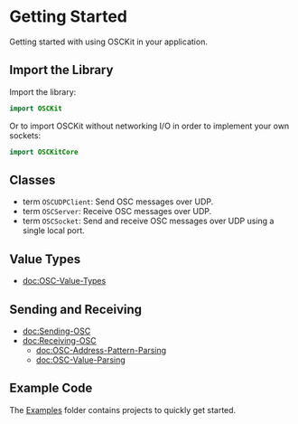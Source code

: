# Getting Started

Getting started with using OSCKit in your application.

## Import the Library

Import the library:

```swift
import OSCKit
```

Or to import OSCKit without networking I/O in order to implement your own sockets:

```swift
import OSCKitCore
```

## Classes

- term ``OSCUDPClient``: Send OSC messages over UDP.
- term ``OSCServer``: Receive OSC messages over UDP.
- term ``OSCSocket``: Send and receive OSC messages over UDP using a single local port.

## Value Types

- <doc:OSC-Value-Types>

## Sending and Receiving

- <doc:Sending-OSC>
- <doc:Receiving-OSC>
  - <doc:OSC-Address-Pattern-Parsing>
  - <doc:OSC-Value-Parsing>

## Example Code

The [Examples](https://github.com/orchetect/OSCKit/tree/main/Examples) folder contains projects to quickly get started.
